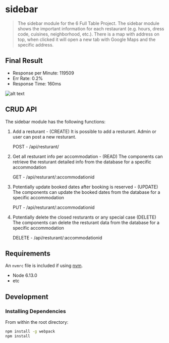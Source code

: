 # sidebar

> The sidebar module for the 6 Full Table Project. The sidebar module shows the important information for each restaurant (e.g. hours, dress code, cuisines, neighborhood, etc.). There is a map with address on top, when clicked it will open a new tab with Google Maps and the
specific address.

## Final Result

- Response per Minute: 119509
- Err Rate: 0.2%
- Response Time: 160ms

![alt text](https://i.imgur.com/tM7cjD6.png)

## CRUD API
The sidebar module has the following functions:

1. Add a resturant - (CREATE)
It is possible to add a resturant. Admin or user can post a new resturant.

      POST - /api/resturant/

2. Get all resturant info per accommodation - (READ)
The components can retrieve the resturant detailed info from the database for a specific accommodation

      GET - /api/resturant/:accommodationid

3. Potentially update booked dates after booking is reserved - (UPDATE)
The components can update the booked dates from the database for a specific accommodation

      PUT - /api/resturant/:accommodationid

4. Potentially delete the closed resturants or any special case (DELETE)
The components can delete the resturant data from the database for a specific accommodation

      DELETE - /api/resturant/:accommodationid

## Requirements

An `nvmrc` file is included if using [nvm](https://github.com/creationix/nvm).

- Node 6.13.0
- etc

## Development

### Installing Dependencies

From within the root directory:

```sh
npm install -g webpack
npm install
```

